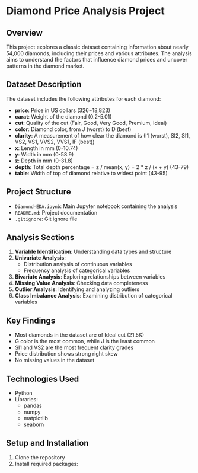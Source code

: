 # Diamond Price Analysis Project

## Overview
This project explores a classic dataset containing information about nearly 54,000 diamonds, including their prices and various attributes. The analysis aims to understand the factors that influence diamond prices and uncover patterns in the diamond market.

## Dataset Description
The dataset includes the following attributes for each diamond:
- **price**: Price in US dollars ($326-$18,823)
- **carat**: Weight of the diamond (0.2-5.01)
- **cut**: Quality of the cut (Fair, Good, Very Good, Premium, Ideal)
- **color**: Diamond color, from J (worst) to D (best)
- **clarity**: A measurement of how clear the diamond is (I1 (worst), SI2, SI1, VS2, VS1, VVS2, VVS1, IF (best))
- **x**: Length in mm (0-10.74)
- **y**: Width in mm (0-58.9)
- **z**: Depth in mm (0-31.8)
- **depth**: Total depth percentage = z / mean(x, y) = 2 * z / (x + y) (43-79)
- **table**: Width of top of diamond relative to widest point (43-95)

## Project Structure
- `Diamond-EDA.ipynb`: Main Jupyter notebook containing the analysis
- `README.md`: Project documentation
- `.gitignore`: Git ignore file

## Analysis Sections
1. **Variable Identification**: Understanding data types and structure
2. **Univariate Analysis**: 
   - Distribution analysis of continuous variables
   - Frequency analysis of categorical variables
3. **Bivariate Analysis**: Exploring relationships between variables
4. **Missing Value Analysis**: Checking data completeness
5. **Outlier Analysis**: Identifying and analyzing outliers
6. **Class Imbalance Analysis**: Examining distribution of categorical variables

## Key Findings
- Most diamonds in the dataset are of Ideal cut (21.5K)
- G color is the most common, while J is the least common
- SI1 and VS2 are the most frequent clarity grades
- Price distribution shows strong right skew
- No missing values in the dataset

## Technologies Used
- Python
- Libraries:
  - pandas
  - numpy
  - matplotlib
  - seaborn
 
## Setup and Installation
1. Clone the repository
2. Install required packages: 
